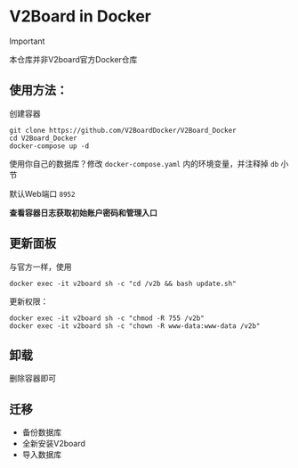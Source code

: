 # V2Board in Docker

> [!IMPORTANT]
> 本仓库并非V2board官方Docker仓库

## 使用方法：

创建容器

```shell
git clone https://github.com/V2BoardDocker/V2Board_Docker
cd V2Board_Docker
docker-compose up -d
```

使用你自己的数据库？修改 `docker-compose.yaml` 内的环境变量，并注释掉 `db` 小节

默认Web端口 `8952`

**查看容器日志获取初始账户密码和管理入口**

## 更新面板

与官方一样，使用
```shell
docker exec -it v2board sh -c "cd /v2b && bash update.sh"
```

更新权限：
```shell
docker exec -it v2board sh -c "chmod -R 755 /v2b"
docker exec -it v2board sh -c "chown -R www-data:www-data /v2b"
```

## 卸载

删除容器即可

## 迁移
- 备份数据库
- 全新安装V2board
- 导入数据库
